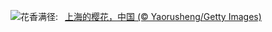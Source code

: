 ![](https://www.bing.com/th?id=OHR.ShanghaiBlossoms_ZH-CN5594677517_UHD.jpg&w=1000)花香满径:&nbsp;&ensp;[上海的樱花，中国 (© Yaorusheng/Getty Images)](https://www.bing.com/th?id=OHR.ShanghaiBlossoms_ZH-CN5594677517_UHD.jpg)
<br><br/>
